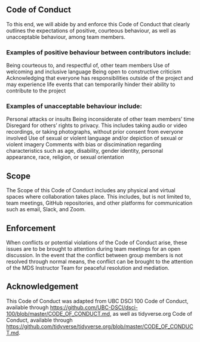 ## Code of Conduct

To this end, we will abide by and enforce this Code of Conduct that clearly outlines the expectations of positive, courteous behaviour, as well as unacceptable behaviour, among team members.

### Examples of positive behaviour between contributors include:
Being courteous to, and respectful of, other team members
Use of welcoming and inclusive language 
Being open to constructive criticism
Acknowledging that everyone has responsibilities outside of the project and may experience life events that can temporarily hinder their ability to contribute to the project

### Examples of unacceptable behaviour include:
Personal attacks or insults
Being inconsiderate of other team members’ time
Disregard for others’ rights to privacy. This includes taking audio or video recordings, or taking photographs, without prior consent from everyone involved
Use of sexual or violent language and/or depiction of sexual or violent imagery
Comments with bias or discimination regarding characteristics such as age, disability, gender identity, personal appearance, race, religion, or sexual orientation 

## Scope

The Scope of this Code of Conduct includes any physical and virtual spaces where collaboration takes place. This includes, but is not limited to, team meetings, GitHub repositories, and other platforms for communication such as email, Slack, and Zoom. 

## Enforcement

When conflicts or potential violations of the Code of Conduct arise, these issues are to be brought to attention during team meetings for an open discussion. In the event that the conflict between group members is not resolved through normal means, the conflict can be brought to the attention of the MDS Instructor Team for peaceful resolution and mediation. 
 
## Acknowledgement

This Code of Conduct was adapted from UBC DSCI 100 Code of Conduct, available through 
https://github.com/UBC-DSCI/dsci-100/blob/master/CODE_OF_CONDUCT.md, as well as tidyverse.org Code of Conduct, 
available through https://github.com/tidyverse/tidyverse.org/blob/master/CODE_OF_CONDUCT.md. 